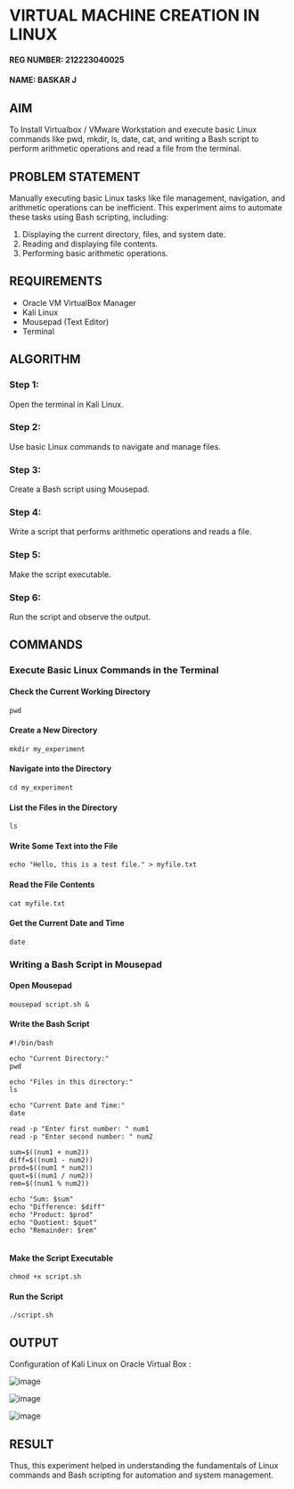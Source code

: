  # VIRTUAL MACHINE CREATION IN LINUX

#### REG NUMBER: 212223040025
#### NAME: BASKAR J

## AIM

To Install Virtualbox / VMware Workstation and execute basic Linux commands like pwd, mkdir, ls, date, cat, and writing a Bash script to perform arithmetic operations and read a file from the terminal.

## PROBLEM STATEMENT

Manually executing basic Linux tasks like file management, navigation, and arithmetic operations can be inefficient. This experiment aims to automate these tasks using Bash scripting, including:
1. Displaying the current directory, files, and system date.
2. Reading and displaying file contents.
3. Performing basic arithmetic operations.

## REQUIREMENTS
- Oracle VM VirtualBox Manager
- Kali Linux
- Mousepad (Text Editor)
- Terminal

## ALGORITHM
 ### Step 1: 
 Open the terminal in Kali Linux.
 ### Step 2:
 Use basic Linux commands to navigate and manage files.
 ### Step 3:
 Create a Bash script using Mousepad.
 ### Step 4:
 Write a script that performs arithmetic operations and reads a file.
 ### Step 5:
 Make the script executable.
 ### Step 6:
 Run the script and observe the output.
 
## COMMANDS

###  Execute Basic Linux Commands in the Terminal
#### Check the Current Working Directory
```
pwd
```
#### Create a New Directory
```
mkdir my_experiment
```

#### Navigate into the Directory
```
cd my_experiment
```
#### List the Files in the Directory
```
ls
```

#### Write Some Text into the File
```
echo "Hello, this is a test file." > myfile.txt
```

#### Read the File Contents
```
cat myfile.txt
```
#### Get the Current Date and Time
```
date
```

###  Writing a Bash Script in Mousepad
#### Open Mousepad
```
mousepad script.sh &
```

#### Write the Bash Script

```
#!/bin/bash 

echo "Current Directory:"
pwd

echo "Files in this directory:"
ls

echo "Current Date and Time:"
date

read -p "Enter first number: " num1
read -p "Enter second number: " num2

sum=$((num1 + num2))
diff=$((num1 - num2))
prod=$((num1 * num2))
quot=$((num1 / num2))
rem=$((num1 % num2))

echo "Sum: $sum"
echo "Difference: $diff"
echo "Product: $prod"
echo "Quotient: $quot"
echo "Remainder: $rem"


```
####  Make the Script Executable
```
chmod +x script.sh
```

#### Run the Script
```
./script.sh
```

## OUTPUT

Configuration of Kali Linux on Oracle Virtual Box :

![image](https://github.com/user-attachments/assets/83f47f18-6b45-4f19-8068-7bb8b1baf013)

![image](https://github.com/user-attachments/assets/c826c649-a01f-494f-87f7-8e18991d85c8)

![image](https://github.com/user-attachments/assets/f792e6d3-34b6-4608-b94b-55e636624177)


## RESULT
Thus, this experiment helped in understanding the fundamentals of Linux commands and Bash scripting for automation and system management.

  


